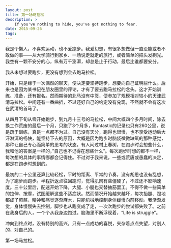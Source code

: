 ```yaml
---
layout: post
title: 第一场马拉松
description: >
    If you've nothing to hide, you've got nothing to fear.
date: 2015-09-26
tags:
---
```


我是个懒人，不喜欢运动，也不爱跑步。我爱幻想，有很多想做但一直没能或者不敢做的事——从大学骑行到家乡、一场说走就走的旅行，或者简单的把头发剃光。我空有一颗不安分的心，纵有万千澎湃，却总是止于行动，最后比谁都要安分。

我从未想过要跑步，更没有想到会去跑马拉松。

开始，只是缘于一次偶然的聊天，便决定要坚持跑步，想要向自己证明些什么。后来也是因为某书记在朋友圈里的评论，才有了要去跑马拉松的念头。这才开始训练、准备，还有报名。然而期待的北马没有中签，便参加了规模相对较小的天津武清马拉松。中间还有一番曲折，不过还好自己的约定没有兑现，不然就不会有这次在武清的首马了。

从四月下旬从零开始跑步，到九月十三号的马拉松，中间大概四个多月时间，除去换工作荒废的最后一个月，只跑了3个月多，Runtastic的记录也只有260公里，说是疏于训练，真是一点都不为过。自己没有天分，跑得也很慢，也不享受运动后大汗淋漓的畅快，能坚持下去的原因，大概是因为跑步时脑袋微微缺氧的那种感觉，那种让自己专心而简单的思考的状态。有人问过村上春树，在跑步时会想些什么，我和他的答案是一样的，”自己也不记得在想些什么”。每次跑步时想的都不一样，每次想的具体的事情哪都会记得住。不过对于我来说，一些或荒唐或愚蠢的决定，都是在跑步时想到的。

最初的二十公里还算比较轻松，平时的距离、平常的节奏，没有胡思也没有乱想，为了跑步而跑步。半程折返点往回跑时，觉得肌肉有些僵硬了，不过还不影响速度。三十公里后，配速开始下降，大腿、小腿也交替抽筋罢工。不得不做一些简单的拉伸、按摩，试图缓解这些不适症状。然而情况开始越来越坏，每次抬腿、蹬地都成了煎熬，精神和痛觉逐渐麻木，只能机械地控制身体缓慢向前移动。我渐渐发觉，身体慢慢失去控制，脚步也从跑变成了走，一次次跑步的尝试都失败了。之前在我身后的人，一个个从我身边跑过。脑海里不断浮现着，“Life is struggle”。

冲向到终点时，没有特别的高兴，只有一点成功的喜悦，夹杂着点点失望，对别人的、对自己的。

第一场马拉松。
